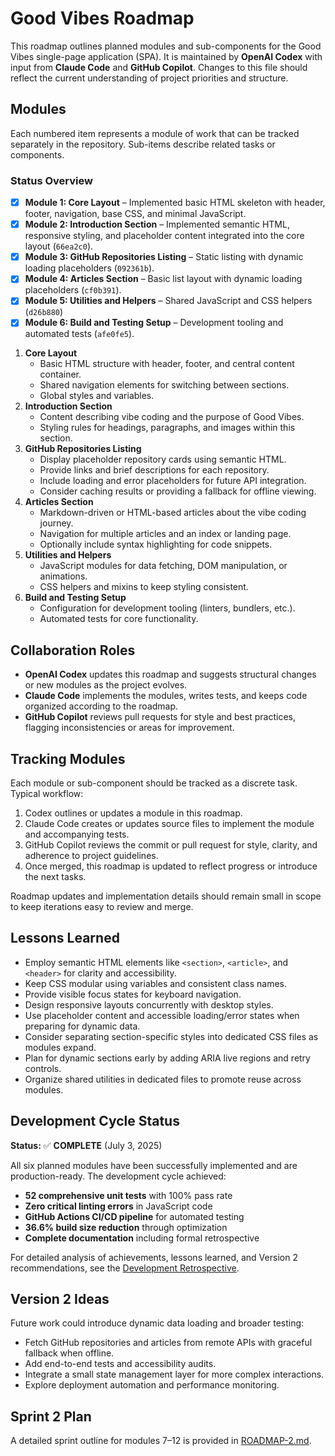 # Good Vibes Roadmap

This roadmap outlines planned modules and sub-components for the Good Vibes single-page application (SPA). It is maintained by **OpenAI Codex** with input from **Claude Code** and **GitHub Copilot**. Changes to this file should reflect the current understanding of project priorities and structure.

## Modules

Each numbered item represents a module of work that can be tracked separately in the repository. Sub-items describe related tasks or components.

### Status Overview

- [x] **Module 1: Core Layout** – Implemented basic HTML skeleton with header, footer, navigation, base CSS, and minimal JavaScript.
- [x] **Module 2: Introduction Section** – Implemented semantic HTML, responsive styling, and placeholder content integrated into the core layout (`66ea2c0`).
- [x] **Module 3: GitHub Repositories Listing** – Static listing with dynamic loading placeholders (`092361b`).
- [x] **Module 4: Articles Section** – Basic list layout with dynamic loading placeholders (`cf0b391`).
- [x] **Module 5: Utilities and Helpers** – Shared JavaScript and CSS helpers (`d26b880`)
- [x] **Module 6: Build and Testing Setup** – Development tooling and automated tests (`afe0fe5`).

1. **Core Layout**
   - Basic HTML structure with header, footer, and central content container.
   - Shared navigation elements for switching between sections.
   - Global styles and variables.
2. **Introduction Section**
   - Content describing vibe coding and the purpose of Good Vibes.
   - Styling rules for headings, paragraphs, and images within this section.
3. **GitHub Repositories Listing**
   - Display placeholder repository cards using semantic HTML.
   - Provide links and brief descriptions for each repository.
   - Include loading and error placeholders for future API integration.
   - Consider caching results or providing a fallback for offline viewing.
4. **Articles Section**
   - Markdown-driven or HTML-based articles about the vibe coding journey.
   - Navigation for multiple articles and an index or landing page.
   - Optionally include syntax highlighting for code snippets.
5. **Utilities and Helpers**
   - JavaScript modules for data fetching, DOM manipulation, or animations.
   - CSS helpers and mixins to keep styling consistent.
6. **Build and Testing Setup**
   - Configuration for development tooling (linters, bundlers, etc.).
   - Automated tests for core functionality.

## Collaboration Roles

- **OpenAI Codex** updates this roadmap and suggests structural changes or new modules as the project evolves.
- **Claude Code** implements the modules, writes tests, and keeps code organized according to the roadmap.
- **GitHub Copilot** reviews pull requests for style and best practices, flagging inconsistencies or areas for improvement.

## Tracking Modules

Each module or sub-component should be tracked as a discrete task. Typical workflow:

1. Codex outlines or updates a module in this roadmap.
2. Claude Code creates or updates source files to implement the module and accompanying tests.
3. GitHub Copilot reviews the commit or pull request for style, clarity, and adherence to project guidelines.
4. Once merged, this roadmap is updated to reflect progress or introduce the next tasks.

Roadmap updates and implementation details should remain small in scope to keep iterations easy to review and merge.

## Lessons Learned

- Employ semantic HTML elements like `<section>`, `<article>`, and `<header>` for clarity and accessibility.
- Keep CSS modular using variables and consistent class names.
- Provide visible focus states for keyboard navigation.
- Design responsive layouts concurrently with desktop styles.
- Use placeholder content and accessible loading/error states when preparing for dynamic data.
- Consider separating section-specific styles into dedicated CSS files as modules expand.
- Plan for dynamic sections early by adding ARIA live regions and retry controls.
- Organize shared utilities in dedicated files to promote reuse across modules.

## Development Cycle Status

**Status:** ✅ **COMPLETE** (July 3, 2025)

All six planned modules have been successfully implemented and are production-ready. The development cycle achieved:

- **52 comprehensive unit tests** with 100% pass rate
- **Zero critical linting errors** in JavaScript code
- **GitHub Actions CI/CD pipeline** for automated testing
- **36.6% build size reduction** through optimization
- **Complete documentation** including formal retrospective

For detailed analysis of achievements, lessons learned, and Version 2 recommendations, see the [Development Retrospective](../Retrospective.md).

## Version 2 Ideas

Future work could introduce dynamic data loading and broader testing:

- Fetch GitHub repositories and articles from remote APIs with graceful fallback when offline.
- Add end-to-end tests and accessibility audits.
- Integrate a small state management layer for more complex interactions.
- Explore deployment automation and performance monitoring.

## Sprint 2 Plan

A detailed sprint outline for modules 7–12 is provided in [ROADMAP-2.md](../ROADMAP-2.md).

